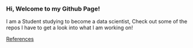 ### Hi, Welcome to my Github Page!

I am a Student studying to become a data scientist, Check out some of the repos I have to get a look into what I am working on!

[References](references.html)
